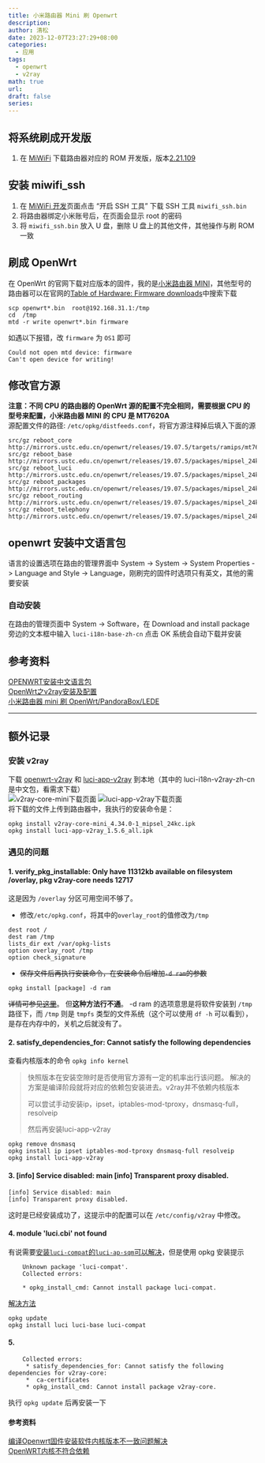 ```yaml
---
title: 小米路由器 Mini 刷 Openwrt
description: 
author: 清松
date: 2023-12-07T23:27:29+08:00
categories:
  - 应用
tags:
  - openwrt
  - v2ray
math: true
url: 
draft: false
series:
---
```


## 将系统刷成开发版
1.  在 [MiWiFi](http://www1.miwifi.com/miwifi_download.html) 下载路由器对应的 ROM 开发版，版本[2.21.109](http://bigota.miwifi.com/xiaoqiang/rom/r1cm/miwifi_r1cm_firmware_2e9b9_2.21.109.bin)
## 安装 miwifi_ssh
1.  在 [MiWiFi 开发](http://www1.miwifi.com/miwifi_open.html)页面点击 “开启 SSH 工具” 下载 SSH 工具 `miwifi_ssh.bin`
2.  将路由器绑定小米账号后，在页面会显示 root 的密码
3.  将 `miwifi_ssh.bin` 放入 U 盘，删除 U 盘上的其他文件，其他操作与刷 ROM 一致  
## 刷成 OpenWrt
在 OpenWrt 的官网下载对应版本的固件，我的是[小米路由器 MINI](https://openwrt.org/toh/xiaomi/mini)，其他型号的路由器可以在官网的[Table of Hardware: Firmware downloads](https://openwrt.org/toh/views/toh_fwdownload)中搜索下载
```
scp openwrt*.bin  root@192.168.31.1:/tmp
cd  /tmp
mtd -r write openwrt*.bin firmware 
```

如遇以下报错，改 `firmware` 为 `OS1` 即可
```
Could not open mtd device: firmware
Can't open device for writing!
```
## 修改官方源
**注意：不同 CPU 的路由器的 OpenWrt 源的配置不完全相同，需要根据 CPU 的型号来配置，小米路由器 MINI 的 CPU 是 MT7620A**  
源配置文件的路径: `/etc/opkg/distfeeds.conf`，将官方源注释掉后填入下面的源
```
src/gz reboot_core http://mirrors.ustc.edu.cn/openwrt/releases/19.07.5/targets/ramips/mt7620/packages
src/gz reboot_base http://mirrors.ustc.edu.cn/openwrt/releases/19.07.5/packages/mipsel_24kc/base
src/gz reboot_luci http://mirrors.ustc.edu.cn/openwrt/releases/19.07.5/packages/mipsel_24kc/luci
src/gz reboot_packages http://mirrors.ustc.edu.cn/openwrt/releases/19.07.5/packages/mipsel_24kc/packages
src/gz reboot_routing http://mirrors.ustc.edu.cn/openwrt/releases/19.07.5/packages/mipsel_24kc/routing
src/gz reboot_telephony http://mirrors.ustc.edu.cn/openwrt/releases/19.07.5/packages/mipsel_24kc/telephony
```

## openwrt 安装中文语言包
语言的设置选项在路由的管理界面中 System -\> System -\> System Properties -\> Language and Style -\> Language，刚刷完的固件时选项只有英文，其他的需要安装

### 自动安装
在路由的管理页面中 System -\> Software，在 Download and install package 旁边的文本框中输入 `luci-i18n-base-zh-cn` 点击 OK 系统会自动下载并安装

## 参考资料
[OPENWRT安装中文语言包](https://blog.csdn.net/myweishanli/article/details/45331975)  
[OpenWrt之v2ray安装及配置](https://www.zzhyun.com/2020/09/04/178/)  
[小米路由器 mini 刷 OpenWrt/PandoraBox/LEDE](https://leamtrop.com/2017/05/11/flash-openwrt-squashfs/)

------------------------------------------------------------------------

## 额外记录
### 安装 v2ray
下载 [openwrt-v2ray](https://github.com/kuoruan/openwrt-v2ray) 和 [luci-app-v2ray](https://github.com/kuoruan/luci-app-v2ray)
到本地（其中的 luci-i18n-v2ray-zh-cn 是中文包，看需求下载）  
![v2ray-core-mini下载页面](https://raw.githubusercontent.com/coderqs/wiki_img/master/%E8%AE%BE%E5%A4%87/%E8%B7%AF%E7%94%B1%E5%99%A8/v2ray-core-mini%20%E4%B8%8B%E8%BD%BD%E9%A1%B5%E9%9D%A2.PNG)
![luci-app-v2ray下载页面](https://raw.githubusercontent.com/coderqs/wiki_img/master/%E8%AE%BE%E5%A4%87/%E8%B7%AF%E7%94%B1%E5%99%A8/luci-app-v2ray%E4%B8%8B%E8%BD%BD%E9%A1%B5%E9%9D%A2.PNG)  
将下载的文件上传到路由器中，我执行的安装命令是：
```
opkg install v2ray-core-mini_4.34.0-1_mipsel_24kc.ipk 
opkg install luci-app-v2ray_1.5.6_all.ipk
```

### 遇见的问题
#### 1. verify_pkg_installable: Only have 11312kb available on filesystem /overlay, pkg v2ray-core needs 12717 
这是因为 `/overlay` 分区可用空间不够了。  
- 修改`/etc/opkg.conf`，将其中的`overlay_root`的值修改为`/tmp`
```
dest root /
dest ram /tmp
lists_dir ext /var/opkg-lists
option overlay_root /tmp
option check_signature
```
- ~~保存文件后再执行安装命令，在安装命令后增加`-d ram`的参数~~
```
opkg install [package] -d ram
```
~~详情可参见[这里](https://forum.openwrt.org/t/opkg-to-ram-how-to/31172)~~。 但**这种方法行不通**。 -d ram 的选项意思是将软件安装到 `/tmp` 路径下，而 `/tmp` 则是 `tmpfs` 类型的文件系统（这个可以使用 `df -h` 可以看到），是存在内存中的，关机之后就没有了。

#### 2. satisfy_dependencies_for: Cannot satisfy the following dependencies
查看内核版本的命令 `opkg info kernel`
> 快照版本在安装空隙时是否使用官方源有一定的机率出行该问题。
> 解决的方案是编译阶段就将对应的依赖包安装进去。v2ray并不依赖内核版本
>
> 可以尝试手动安装ip，ipset，iptables-mod-tproxy，dnsmasq-full，resolveip
>
> 然后再安装luci-app-v2ray
```
opkg remove dnsmasq
opkg install ip ipset iptables-mod-tproxy dnsmasq-full resolveip
opkg install luci-app-v2ray
```

#### 3. \[info\] Service disabled: main \[info\] Transparent proxy disabled.
```
[info] Service disabled: main 
[info] Transparent proxy disabled.
```
这时是已经安装成功了，这提示中的配置可以在 `/etc/config/v2ray` 中修改。

#### 4. module 'luci.cbi' not found
有说需要[安装`luci-compat`的`luci-ap-sqm`可以解决](https://github.com/kuoruan/luci-app-v2ray/issues/42)，但是使用
opkg 安装提示
```
    Unknown package 'luci-compat'.
    Collected errors:

    * opkg_install_cmd: Cannot install package luci-compat.
```
[解决方法](https://blog.csdn.net/weixin_43274097/article/details/107197717)
```
opkg update
opkg install luci luci-base luci-compat
```
#### 5.
```
    Collected errors:
     * satisfy_dependencies_for: Cannot satisfy the following dependencies for v2ray-core:
     *  ca-certificates
     * opkg_install_cmd: Cannot install package v2ray-core.
```
执行 `opkg update` 后再安装一下

#### 参考资料
[编译Openwrt固件安装软件内核版本不一致问题解决](https://www.haiyun.me/archives/1075.html)  
[OpenWRT内核不符合依赖](https://github.com/kuoruan/luci-app-v2ray/issues/116)

